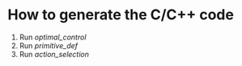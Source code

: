 # How to generate the C/C++ code

1) Run *optimal_control*
2) Run *primitive_def*
3) Run *action_selection*